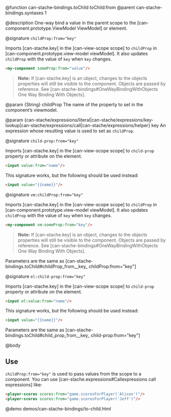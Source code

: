 @function can-stache-bindings.toChild toChild:from
@parent can-stache-bindings.syntaxes 1

@description One-way bind a value in the parent scope to the [can-component.prototype.ViewModel ViewModel] or element.

@signature `childProp:from="key"`

  Imports [can-stache.key] in the [can-view-scope scope] to `childProp` in [can-component.prototype.view-model viewModel]. It also updates `childProp` with the value of `key` when `key` changes.

  ```html
  <my-component someProp:from="value"/>
  ```

  > __Note:__ If [can-stache.key] is an object, changes to the objects properties will still be visible to the component. Objects are passed by reference. See [can-stache-bindings#OneWayBindingWithObjects One Way Binding With Objects].

  @param {String} childProp The name of the property to set in the
  component’s viewmodel.

  @param {can-stache/expressions/literal|can-stache/expressions/key-lookup|can-stache/expressions/call|can-stache/expressions/helper} key An expression whose resulting value is used to set as `childProp`.

@signature `child-prop:from="key"`

  Imports [can-stache.key] in the [can-view-scope scope] to `child-prop` property or attribute on the element.

  ```html
  <input value:from="name"/>
  ```

  This signature works, but the following should be used instead:

  ```html
  <input value="{{name}}"/>
  ```

@signature `vm:childProp:from="key"`

  Imports [can-stache.key] in the [can-view-scope scope] to `childProp` in [can-component.prototype.view-model viewModel]. It also updates `childProp` with the value of `key` when `key` changes.

  ```html
  <my-component vm:someProp:from="key"/>
  ```

  > __Note:__ If [can-stache.key] is an object, changes to the objects properties will still be visible to the component. Objects are passed by reference. See [can-stache-bindings#OneWayBindingWithObjects One Way Binding With Objects].

Parameters are the same as [can-stache-bindings.toChild#childProp_from__key_ childProp:from="key"]

@signature `el:child-prop:from="key"`

  Imports [can-stache.key] in the [can-view-scope scope] to `child-prop` property or attribute on the element.

  ```html
  <input el:value:from="name"/>
  ```

  This signature works, but the following should be used instead:

  ```html
  <input value="{{name}}"/>
  ```

Parameters are the same as [can-stache-bindings.toChild#child_prop_from__key_ child-prop:from="key"]

@body

## Use

`childProp:from="key"` is used to pass values from the scope to a component.
You can use [can-stache.expressions#Callexpressions call expressions] like:

```html
<player-scores scores:from="game.scoresForPlayer('Alison')"/>
<player-scores scores:from="game.scoresForPlayer('Jeff')"/>
```

@demo demos/can-stache-bindings/to-child.html
